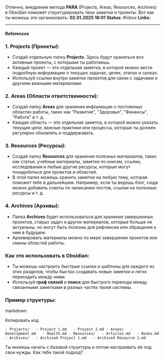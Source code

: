 Отлично, внедрение метода **PARA** (Projects, Areas, Resources, Archives) в Obsidian поможет структурировать твои заметки и проекты. Вот как ты можешь это организовать:
**02.01.2025 18:01**
**Status:** #inbox 
**Links:** 

---

#### References

### 1. **Projects (Проекты)**:

- Создай отдельную папку **Projects**. Здесь будут храниться все активные проекты, с которыми ты работаешь.
- Каждый проект — это отдельная заметка, в которой можно вести подробную информацию о текущих задачах, целях, этапах и сроках.
- Используй ссылки внутри заметок проектов для связи с задачами и другими важными материалами.

### 2. **Areas (Области ответственности)**:

- Создай папку **Areas** для хранения информации о постоянных областях работы, таких как "Развитие", "Здоровье", "Финансы", "Работа" и т. д.
- Каждая область — это отдельная заметка, в которой можно указать текущие цели, важные практики или процессы, которые ты должен регулярно обновлять и поддерживать.

### 3. **Resources (Ресурсы)**:

- Создай папку **Resources** для хранения полезных материалов, таких как статьи, учебные материалы, заметки по книгам, ссылки, исследования и любые другие ресурсы, которые могут понадобиться для проектов и областей.
- В этой папке можешь хранить заметки на любую тему, которая поможет тебе в дальнейшем. Например, если ты ведешь блог, сюда можно добавить советы по написанию постов, ссылки на полезные ресурсы и т. д.

### 4. **Archives (Архивы)**:

- Папка **Archives** будет использоваться для хранения завершенных проектов, старых задач и других материалов, которые больше не актуальны, но могут быть полезны для рефлексии или обращения к ним в будущем.
- Архивировать материалы можно по мере завершения проектов или смены областей работы.

### Как это использовать в Obsidian:

- Ты можешь настроить быстрые ссылки и шаблоны для каждого из этих разделов, чтобы быстро создавать новые заметки и легко переходить между ними.
- Используй **граф связей** и **поиск** для быстрого перехода между связанными заметками в разных частях твоей системы.

### Пример структуры:

markdown

Копировать код

`- Projects/   - Project 1.md   - Project 2.md - Areas/   - Development.md   - Health.md - Resources/   - Articles.md   - Books.md - Archives/   - Archived Project 1.md   - Archived Resource 1.md`

Ты можешь начать с базовой структуры и потом настраивать её под свои нужды. Как тебе такой подход?